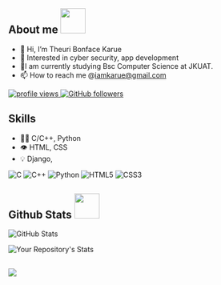 

 ## About me <img src="https://media.giphy.com/media/mGcNjsfWAjY5AEZNw6/giphy.gif" width="50">
- 👋 Hi, I’m Theuri Bonface Karue
- 👀 Interested in cyber security, app development
- 🌱I am currently studying Bsc Computer Science at JKUAT. 
- 📫 How to reach me @iamkarue@gmail.com

<p align="left">
  <a href="https://github.com/theurikarue/theurikarue">
    <img src="https://komarev.com/ghpvc/?username=theurikarue&color=red" alt="profile views" />
  </a>
  <a href="https://github.com/theurikarue=followers">
    <img alt="GitHub followers" src="https://img.shields.io/github/followers/theurikarue=maroon&logo=github">
  </a>
</p>


## Skills
- 👨‍💻 C/C++, Python
- 👁️ HTML, CSS
- 💡 Django,


![C](https://img.shields.io/badge/c-%2300599C.svg?style=for-the-badge&logo=c&logoColor=white)
![C++](https://img.shields.io/badge/c++-%2300599C.svg?style=for-the-badge&logo=c%2B%2B&logoColor=white)
![Python](https://img.shields.io/badge/python-3670A0?style=for-the-badge&logo=python&logoColor=ffdd54)
![HTML5](https://img.shields.io/badge/html5-%23E34F26.svg?style=for-the-badge&logo=html5&logoColor=white)
![CSS3](https://img.shields.io/badge/css3-%231572B6.svg?style=for-the-badge&logo=css3&logoColor=white)

## Github Stats <img src="https://media.giphy.com/media/VgCDAzcKvsR6OM0uWg/giphy.gif" width="50">
<!-- ![GitHub Langs](https://github-readme-stats.vercel.app/api/top-langs/?username=theurikarue&layout=compact&theme=blue-green) -->
![GitHub Stats](https://github-readme-stats.vercel.app/api?username=theurikarue&show_icons=true&theme=radical)

![Your Repository's Stats](https://github-readme-stats.vercel.app/api/top-langs/?username=dancoon&theme=radical)
<!-- ![Your Repository's Stats](https://github-readme-stats.vercel.app/api?username=theurikarue&show_icons=true&theme=radical) -->
<!-- ![Your Repository's Stats](https://github-readme-stats.vercel.app/api?username=theurikarue&show_icons=true) -->
<!-- ![Top Langs](https://github-readme-stats.vercel.app/api/top-langs/?username=theurikarue&layout=compact) -->
<h2 align="left"><img src="https://readme-typing-svg.herokuapp.com?color=87CEFA&lines=Thank+you+for+stopping+by!;Have+a+nice+day."></h2>
 


<!---
theurikarue/theurikarue is a ✨ special ✨ repository because its `README.md` (this file) appears on your GitHub profile.
You can click the Preview link to take a look at your changes.
--->
